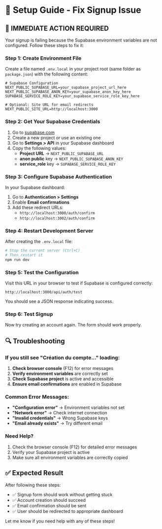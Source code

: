 # 🔧 Setup Guide - Fix Signup Issue

## 🚨 **IMMEDIATE ACTION REQUIRED**

Your signup is failing because the Supabase environment variables are not configured. Follow these steps to fix it:

### **Step 1: Create Environment File**

Create a file named `.env.local` in your project root (same folder as `package.json`) with the following content:

```env
# Supabase Configuration
NEXT_PUBLIC_SUPABASE_URL=your_supabase_project_url_here
NEXT_PUBLIC_SUPABASE_ANON_KEY=your_supabase_anon_key_here
SUPABASE_SERVICE_ROLE_KEY=your_supabase_service_role_key_here

# Optional: Site URL for email redirects
NEXT_PUBLIC_SITE_URL=http://localhost:3000
```

### **Step 2: Get Your Supabase Credentials**

1. Go to [supabase.com](https://supabase.com)
2. Create a new project or use an existing one
3. Go to **Settings > API** in your Supabase dashboard
4. Copy the following values:
   - **Project URL** → `NEXT_PUBLIC_SUPABASE_URL`
   - **anon public** key → `NEXT_PUBLIC_SUPABASE_ANON_KEY`
   - **service_role** key → `SUPABASE_SERVICE_ROLE_KEY`

### **Step 3: Configure Supabase Authentication**

In your Supabase dashboard:

1. Go to **Authentication > Settings**
2. Enable **Email confirmations**
3. Add these redirect URLs:
   - `http://localhost:3000/auth/confirm`
   - `http://localhost:3002/auth/confirm`

### **Step 4: Restart Development Server**

After creating the `.env.local` file:

```bash
# Stop the current server (Ctrl+C)
# Then restart it
npm run dev
```

### **Step 5: Test the Configuration**

Visit this URL in your browser to test if Supabase is configured correctly:
```
http://localhost:3000/api/auth/test
```

You should see a JSON response indicating success.

### **Step 6: Test Signup**

Now try creating an account again. The form should work properly.

## 🔍 **Troubleshooting**

### **If you still see "Création du compte..." loading:**

1. **Check browser console** (F12) for error messages
2. **Verify environment variables** are correctly set
3. **Check Supabase project** is active and accessible
4. **Ensure email confirmations** are enabled in Supabase

### **Common Error Messages:**

- **"Configuration error"** → Environment variables not set
- **"Network error"** → Check internet connection
- **"Invalid credentials"** → Wrong Supabase keys
- **"Email already exists"** → Try different email

### **Need Help?**

1. Check the browser console (F12) for detailed error messages
2. Verify your Supabase project is active
3. Make sure all environment variables are correctly copied

## ✅ **Expected Result**

After following these steps:
- ✅ Signup form should work without getting stuck
- ✅ Account creation should succeed
- ✅ Email confirmation should be sent
- ✅ User should be redirected to appropriate dashboard

Let me know if you need help with any of these steps! 